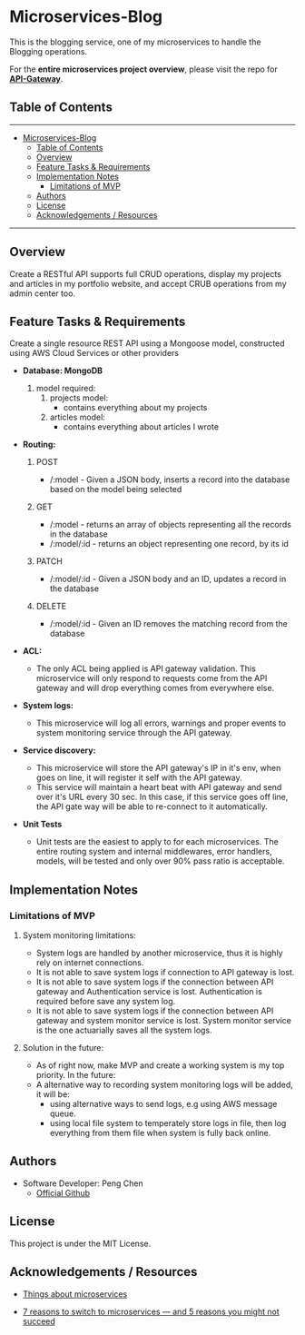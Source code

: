 # Microservices-Blog

This is the blogging service, one of my microservices to handle the Blogging operations.

For the **entire microservices project overview**, please visit the repo for [**API-Gateway**](https://github.com/PengChen11/Microservices-API_Gateway).

## Table of Contents

---

- [Microservices-Blog](#microservices-blog)
  - [Table of Contents](#table-of-contents)
  - [Overview](#overview)
  - [Feature Tasks & Requirements](#feature-tasks--requirements)
  - [Implementation Notes](#implementation-notes)
    - [Limitations of MVP](#limitations-of-mvp)
  - [Authors](#authors)
  - [License](#license)
  - [Acknowledgements / Resources](#acknowledgements--resources)

---

## Overview

Create a RESTful API supports full CRUD operations, display my projects and articles in my portfolio website, and accept CRUB operations from my admin center too.

## Feature Tasks & Requirements

Create a single resource REST API using a Mongoose model, constructed using AWS Cloud Services or other providers

- **Database: MongoDB**
  1. model required:
     1. projects model:
        - contains everything about my projects
     2. articles model:
        - contains everything about articles I wrote

- **Routing:**
  1. POST
     - /:model - Given a JSON body, inserts a record into the database based on the model being selected

  2. GET
     - /:model - returns an array of objects representing all the records in the database
     - /:model/:id - returns an object representing one record, by its id
  
  3. PATCH
     - /:model/:id - Given a JSON body and an ID, updates a record in the database

  4. DELETE
     - /:model/:id - Given an ID removes the matching record from the database

- **ACL:**
  - The only ACL being applied is API gateway validation. This microservice will only respond to requests come from the API gateway and will drop everything comes from everywhere else.

- **System logs:**
  - This microservice will log all errors, warnings and proper events to system monitoring service through the API gateway.

- **Service discovery:**
  - This microservice will store the API gateway's IP in it's env, when goes on line, it will register it self with the API gateway.
  - This service will maintain a heart beat with API gateway and send over it's URL every 30 sec. In this case, if this service goes off line, the API gate way will be able to re-connect to it automatically.

- **Unit Tests**

  - Unit tests are the easiest to apply to for each microservices. The entire routing system and internal middlewares, error handlers, models, will be tested and only over 90% pass ratio is acceptable.

## Implementation Notes

### Limitations of MVP

1. System monitoring limitations:
   - System logs are handled by another microservice, thus it is highly rely on internet connections.
   - It is not able to save system logs if connection to API gateway is lost.
   - It is not able to save system logs if the connection between API gateway and Authentication service is lost. Authentication is required before save any system log.
   - It is not able to save system logs if the connection between API gateway and system monitor service is lost. System monitor service is the one actuarially saves all the system logs.

2. Solution in the future:
   - As of right now, make MVP and create a working system is my top priority. In the future:
   - A alternative way to recording system monitoring logs will be added, it will be:
     - using alternative ways to send logs, e.g using AWS message queue.
     - using local file system to temperately store logs in file, then log everything from them file when system is fully back online.

## Authors

- Software Developer: Peng Chen
  - [Official Github](https://github.com/PengChen11)

## License

This project is under the MIT License.

## Acknowledgements / Resources

- [Things about microservices](https://microservices.io)

- [7 reasons to switch to microservices — and 5 reasons you might not succeed](https://www.cio.com/article/3201193/7-reasons-to-switch-to-microservices-and-5-reasons-you-might-not-succeed.html)

